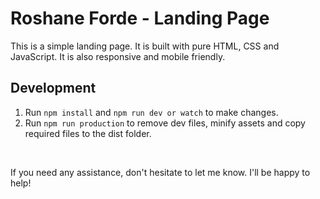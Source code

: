 # Roshane Forde -  Landing Page

This is a simple landing page. It is built with pure HTML, CSS and JavaScript. It is also responsive and mobile friendly.

## Development

1. Run `npm install` and `npm run dev or watch` to make changes.
2. Run `npm run production` to remove dev files, minify assets and copy required files to the dist folder.

<br />

If you need any assistance, don't hesitate to let me know. I'll be happy to help!